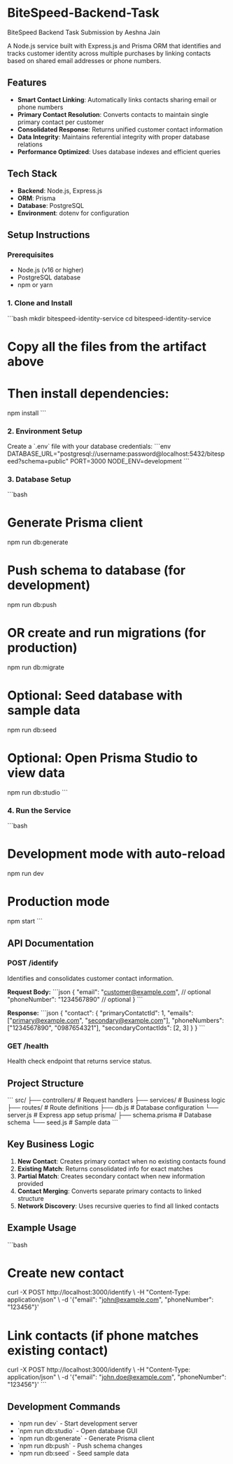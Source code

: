 # BiteSpeed-Backend-Task
BiteSpeed Backend Task Submission by Aeshna Jain

A Node.js service built with Express.js and Prisma ORM that identifies and tracks customer identity across multiple purchases by linking contacts based on shared email addresses or phone numbers.

## Features

- **Smart Contact Linking**: Automatically links contacts sharing email or phone numbers
- **Primary Contact Resolution**: Converts contacts to maintain single primary contact per customer
- **Consolidated Response**: Returns unified customer contact information
- **Data Integrity**: Maintains referential integrity with proper database relations
- **Performance Optimized**: Uses database indexes and efficient queries

## Tech Stack

- **Backend**: Node.js, Express.js
- **ORM**: Prisma
- **Database**: PostgreSQL
- **Environment**: dotenv for configuration

## Setup Instructions

### Prerequisites
- Node.js (v16 or higher)
- PostgreSQL database
- npm or yarn

### 1. Clone and Install
\`\`\`bash
mkdir bitespeed-identity-service
cd bitespeed-identity-service

# Copy all the files from the artifact above
# Then install dependencies:
npm install
\`\`\`

### 2. Environment Setup
Create a \`.env\` file with your database credentials:
\`\`\`env
DATABASE_URL="postgresql://username:password@localhost:5432/bitespeed?schema=public"
PORT=3000
NODE_ENV=development
\`\`\`

### 3. Database Setup
\`\`\`bash
# Generate Prisma client
npm run db:generate

# Push schema to database (for development)
npm run db:push

# OR create and run migrations (for production)
npm run db:migrate

# Optional: Seed database with sample data
npm run db:seed

# Optional: Open Prisma Studio to view data
npm run db:studio
\`\`\`

### 4. Run the Service
\`\`\`bash
# Development mode with auto-reload
npm run dev

# Production mode
npm start
\`\`\`

## API Documentation

### POST /identify
Identifies and consolidates customer contact information.

**Request Body:**
\`\`\`json
{
  "email": "customer@example.com",    // optional
  "phoneNumber": "1234567890"         // optional
}
\`\`\`

**Response:**
\`\`\`json
{
  "contact": {
    "primaryContatctId": 1,
    "emails": ["primary@example.com", "secondary@example.com"],
    "phoneNumbers": ["1234567890", "0987654321"],
    "secondaryContactIds": [2, 3]
  }
}
\`\`\`

### GET /health
Health check endpoint that returns service status.

## Project Structure
\`\`\`
src/
├── controllers/        # Request handlers
├── services/          # Business logic
├── routes/            # Route definitions
├── db.js             # Database configuration
└── server.js         # Express app setup
prisma/
├── schema.prisma     # Database schema
└── seed.js          # Sample data
\`\`\`

## Key Business Logic

1. **New Contact**: Creates primary contact when no existing contacts found
2. **Existing Match**: Returns consolidated info for exact matches
3. **Partial Match**: Creates secondary contact when new information provided
4. **Contact Merging**: Converts separate primary contacts to linked structure
5. **Network Discovery**: Uses recursive queries to find all linked contacts

## Example Usage

\`\`\`bash
# Create new contact
curl -X POST http://localhost:3000/identify \\
  -H "Content-Type: application/json" \\
  -d '{"email": "john@example.com", "phoneNumber": "123456"}'

# Link contacts (if phone matches existing contact)
curl -X POST http://localhost:3000/identify \\
  -H "Content-Type: application/json" \\
  -d '{"email": "john.doe@example.com", "phoneNumber": "123456"}'
\`\`\`

## Development Commands

- \`npm run dev\` - Start development server
- \`npm run db:studio\` - Open database GUI
- \`npm run db:generate\` - Generate Prisma client
- \`npm run db:push\` - Push schema changes
- \`npm run db:seed\` - Seed sample data
